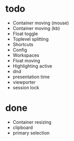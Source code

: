 # todo

- Container moving (mouse)
- Container moving (kb)
- Float toggle
- Toplevel splitting
- Shortcuts
- Config
- Workspaces
- Float moving
- Highlighting active
- dnd
- presentation time
- viewporter
- session lock

# done

- Container resizing
- clipboard
- primary selection
